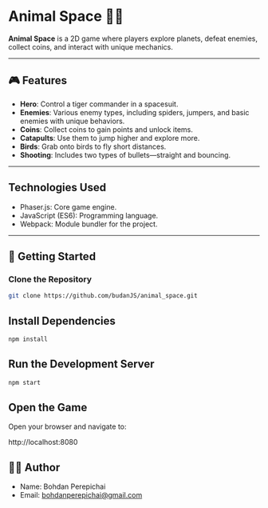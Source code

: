 # Animal Space 🐾🚀

**Animal Space** is a 2D game where players explore planets, defeat enemies, collect coins, and interact with unique mechanics.

---

## 🎮 Features

- **Hero**: Control a tiger commander in a spacesuit.
- **Enemies**: Various enemy types, including spiders, jumpers, and basic enemies with unique behaviors.
- **Coins**: Collect coins to gain points and unlock items.
- **Catapults**: Use them to jump higher and explore more.
- **Birds**: Grab onto birds to fly short distances.
- **Shooting**: Includes two types of bullets—straight and bouncing.

---

## Technologies Used

- Phaser.js: Core game engine.
- JavaScript (ES6): Programming language.
- Webpack: Module bundler for the project.

---

## 🚀 Getting Started

### Clone the Repository

```bash
git clone https://github.com/budanJS/animal_space.git
```

## Install Dependencies

```bash
npm install
```

## Run the Development Server

```bash
npm start
```

## Open the Game

Open your browser and navigate to:

http://localhost:8080

## 🧑‍💻 Author

- Name: Bohdan Perepichai
- Email: bohdanperepichai@gmail.com
